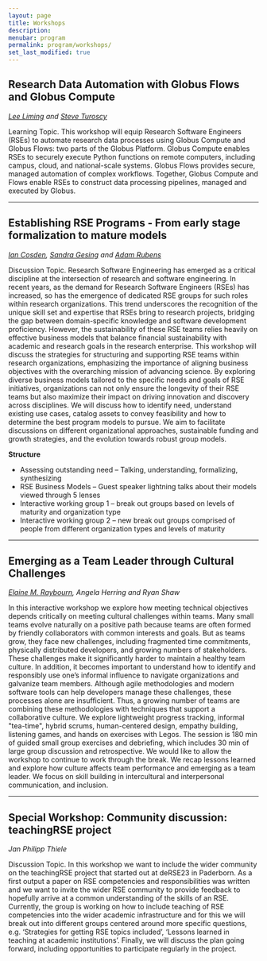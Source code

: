```yaml
---
layout: page
title: Workshops
description: 
menubar: program
permalink: program/workshops/
set_last_modified: true
---
```


<a name="workshop-1"></a>
## Research Data Automation with Globus Flows and Globus Compute

_[Lee Liming](http://www.uchicago.edu/) and [Steve Turoscy](https://www.globus.org)_

Learning Topic. This workshop will equip Research Software Engineers (RSEs) to automate
research data processes using Globus Compute and Globus Flows: two parts of the
Globus Platform. Globus Compute enables RSEs to securely execute Python functions on
remote computers, including campus, cloud, and national-scale systems. Globus Flows provides
secure, managed automation of complex workflows. Together, Globus Compute and Flows
enable RSEs to construct data processing pipelines, managed and executed by Globus.

---

<a name="workshop-4"></a>
## Establishing RSE Programs - From early stage formalization to mature models

_[Ian Cosden](https://researchcomputing.princeton.edu/services/research-software-engineering), [Sandra Gesing](https://www.sdsc.edu/) and [Adam Rubens](https://rsenyc.org/)_

Discussion Topic. Research Software Engineering has emerged as a critical
discipline at the intersection of research and software engineering. In recent years, as the
demand for Research Software Engineers (RSEs) has increased, so has the emergence of
dedicated RSE groups for such roles within research organizations. This trend underscores the
recognition of the unique skill set and expertise that RSEs bring to research projects, bridging
the gap between domain-specific knowledge and software development proficiency. However,
the sustainability of these RSE teams relies heavily on effective business models that balance
financial sustainability with academic and research goals in the research enterprise. This
workshop will discuss the strategies for structuring and supporting RSE teams within research
organizations, emphasizing the importance of aligning business objectives with the overarching
mission of advancing science. By exploring diverse business models tailored to the specific
needs and goals of RSE initiatives, organizations can not only ensure the longevity of their RSE
teams but also maximize their impact on driving innovation and discovery across disciplines.
We will discuss how to identify need, understand existing use cases, catalog assets to convey
feasibility and how to determine the best program models to pursue. We aim to facilitate
discussions on different organizational approaches, sustainable funding and growth strategies,
and the evolution towards robust group models.

**Structure**

- Assessing outstanding need – Talking, understanding, formalizing, synthesizing
- RSE Business Models – Guest speaker lightning talks about their models viewed through 5 lenses
- Interactive working group 1 – break out groups based on levels of maturity and organization type
- Interactive working group 2 – new break out groups comprised of people from different organization types and levels of maturity

---

<a name="workshop-3"></a>
## Emerging as a Team Leader through Cultural Challenges

_[Elaine M. Raybourn](https://www.sandia.gov/-emraybo/), Angela Herring and Ryan Shaw_

In this interactive workshop we explore how meeting technical objectives depends critically on
meeting cultural challenges within teams. Many small teams evolve naturally on a positive path
because teams are often formed by friendly collaborators with common interests and goals.
But as teams grow, they face new challenges, including fragmented time commitments,
physically distributed developers, and growing numbers of stakeholders. These challenges
make it significantly harder to maintain a healthy team culture. In addition, it becomes
important to understand how to identify and responsibly use one’s informal influence to
navigate organizations and galvanize team members. Although agile methodologies and
modern software tools can help developers manage these challenges, these processes alone
are insufficient. Thus, a growing number of teams are combining these methodologies with
techniques that support a collaborative culture. We explore lightweight progress tracking,
informal "tea-time", hybrid scrums, human-centered design, empathy building, listening games,
and hands on exercises with Legos. The session is 180 min of guided small group exercises and
debriefing, which includes 30 min of large group discussion and retrospective. We would like to
allow the workshop to continue to work through the break. We recap lessons learned and
explore how culture affects team performance and emerging as a team leader. We focus on
skill building in intercultural and interpersonal communication, and inclusion.

---

<a name="workshop-2"></a>
## Special Workshop: Community discussion: teachingRSE project

_Jan Philipp Thiele_

Discussion Topic. In this workshop we want to include the wider community on the
teachingRSE project that started out at deRSE23 in Paderborn.
As a first output a paper on RSE competencies and responsibilities was written
and we want to invite the wider RSE community to provide feedback to hopefully arrive at a
common understanding of the skills of an RSE.
Currently, the group is working on how to include teaching of RSE competencies into the wider
academic infrastructure and for this we will break out into different groups centered around more
specific questions, e.g. ‘Strategies for getting RSE topics included’,
‘Lessons learned in teaching at academic institutions’.
Finally, we will discuss the plan going forward, including opportunities to participate regularly in
the project.
